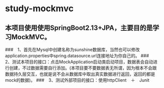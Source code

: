 # study-mockmvc

## 本项目使用使用SpringBoot2.13+JPA，主要目的是学习MockMVC。
###　1、首先在Mysql中创建名称为sunshine数据库，当然也可以修改application.properties中spring.datasource.url连接地址为你自己的。
###　2、测试本项目的接口：点击MockApplication启动类启动项目，数据表会自动进行创建，不过数据需要自行添加。(本项目要不要数据表无所谓，因为根本不会跟数据持久层交互，也就是说不会从数据库中取出真实数据进行返回，返回的都是mock的数据)。
###　3、测试外部项目的接口：使用httpClient　＋　Junit




